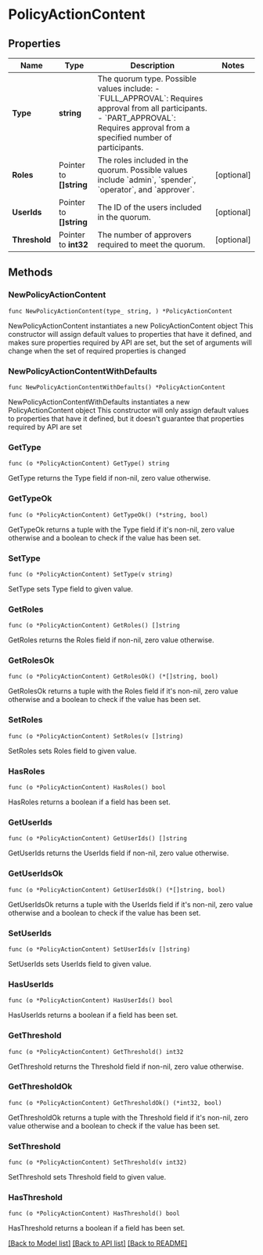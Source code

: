 # PolicyActionContent

## Properties

Name | Type | Description | Notes
------------ | ------------- | ------------- | -------------
**Type** | **string** | The quorum type. Possible values include:    - &#x60;FULL_APPROVAL&#x60;: Requires approval from all participants.   - &#x60;PART_APPROVAL&#x60;: Requires approval from a specified number of participants.  | 
**Roles** | Pointer to **[]string** | The roles included in the quorum. Possible values include &#x60;admin&#x60;, &#x60;spender&#x60;, &#x60;operator&#x60;, and &#x60;approver&#x60;. | [optional] 
**UserIds** | Pointer to **[]string** | The ID of the users included in the quorum. | [optional] 
**Threshold** | Pointer to **int32** | The number of approvers required to meet the quorum. | [optional] 

## Methods

### NewPolicyActionContent

`func NewPolicyActionContent(type_ string, ) *PolicyActionContent`

NewPolicyActionContent instantiates a new PolicyActionContent object
This constructor will assign default values to properties that have it defined,
and makes sure properties required by API are set, but the set of arguments
will change when the set of required properties is changed

### NewPolicyActionContentWithDefaults

`func NewPolicyActionContentWithDefaults() *PolicyActionContent`

NewPolicyActionContentWithDefaults instantiates a new PolicyActionContent object
This constructor will only assign default values to properties that have it defined,
but it doesn't guarantee that properties required by API are set

### GetType

`func (o *PolicyActionContent) GetType() string`

GetType returns the Type field if non-nil, zero value otherwise.

### GetTypeOk

`func (o *PolicyActionContent) GetTypeOk() (*string, bool)`

GetTypeOk returns a tuple with the Type field if it's non-nil, zero value otherwise
and a boolean to check if the value has been set.

### SetType

`func (o *PolicyActionContent) SetType(v string)`

SetType sets Type field to given value.


### GetRoles

`func (o *PolicyActionContent) GetRoles() []string`

GetRoles returns the Roles field if non-nil, zero value otherwise.

### GetRolesOk

`func (o *PolicyActionContent) GetRolesOk() (*[]string, bool)`

GetRolesOk returns a tuple with the Roles field if it's non-nil, zero value otherwise
and a boolean to check if the value has been set.

### SetRoles

`func (o *PolicyActionContent) SetRoles(v []string)`

SetRoles sets Roles field to given value.

### HasRoles

`func (o *PolicyActionContent) HasRoles() bool`

HasRoles returns a boolean if a field has been set.

### GetUserIds

`func (o *PolicyActionContent) GetUserIds() []string`

GetUserIds returns the UserIds field if non-nil, zero value otherwise.

### GetUserIdsOk

`func (o *PolicyActionContent) GetUserIdsOk() (*[]string, bool)`

GetUserIdsOk returns a tuple with the UserIds field if it's non-nil, zero value otherwise
and a boolean to check if the value has been set.

### SetUserIds

`func (o *PolicyActionContent) SetUserIds(v []string)`

SetUserIds sets UserIds field to given value.

### HasUserIds

`func (o *PolicyActionContent) HasUserIds() bool`

HasUserIds returns a boolean if a field has been set.

### GetThreshold

`func (o *PolicyActionContent) GetThreshold() int32`

GetThreshold returns the Threshold field if non-nil, zero value otherwise.

### GetThresholdOk

`func (o *PolicyActionContent) GetThresholdOk() (*int32, bool)`

GetThresholdOk returns a tuple with the Threshold field if it's non-nil, zero value otherwise
and a boolean to check if the value has been set.

### SetThreshold

`func (o *PolicyActionContent) SetThreshold(v int32)`

SetThreshold sets Threshold field to given value.

### HasThreshold

`func (o *PolicyActionContent) HasThreshold() bool`

HasThreshold returns a boolean if a field has been set.


[[Back to Model list]](../README.md#documentation-for-models) [[Back to API list]](../README.md#documentation-for-api-endpoints) [[Back to README]](../README.md)


